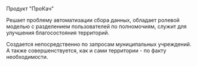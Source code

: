 Продукт "ПроКач"

Решает проблему автоматизации сбора данных, обладает ролевой моделью с разделением пользователей по полномочиям, служит для улучшения благосостояния территорий.

Создается непосредственно по запросам муниципальных учреждений. А также совершенствуется, как и сами территории - по факту необходимости.